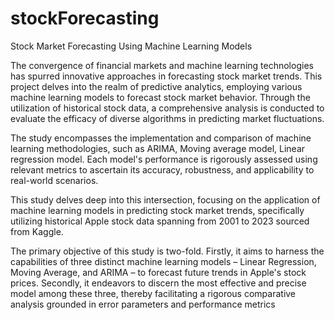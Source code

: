 # stockForecasting
Stock Market Forecasting Using Machine Learning Models

The convergence of financial markets and machine learning technologies has spurred innovative 
approaches in forecasting stock market trends. This project delves into the realm of predictive 
analytics, employing various machine learning models to forecast stock market behavior. Through 
the utilization of historical stock data, a comprehensive analysis is conducted to evaluate the 
efficacy of diverse algorithms in predicting market fluctuations.

The study encompasses the implementation and comparison of machine learning methodologies,
such as ARIMA, Moving average model, Linear regression model. Each model's performance is 
rigorously assessed using relevant metrics to ascertain its accuracy, robustness, and applicability to 
real-world scenarios.

This study delves deep into this intersection, focusing on the application 
of machine learning models in predicting stock market trends, specifically utilizing historical Apple 
stock data spanning from 2001 to 2023 sourced from Kaggle.

The primary objective of this study is two-fold. Firstly, it aims to harness the capabilities of three 
distinct machine learning models – Linear Regression, Moving Average, and ARIMA – to forecast 
future trends in Apple's stock prices. Secondly, it endeavors to discern the most effective and 
precise model among these three, thereby facilitating a rigorous comparative analysis grounded in 
error parameters and performance metrics
